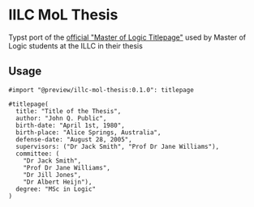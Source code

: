 # IILC MoL Thesis

Typst port of the [official "Master of Logic
Titlepage"](https://msclogic.illc.uva.nl/current-students/graduation/titlepage/)
used by Master of Logic students at the ILLC in their thesis

## Usage

```typst
#import "@preview/illc-mol-thesis:0.1.0": titlepage

#titlepage(
  title: "Title of the Thesis",
  author: "John Q. Public",
  birth-date: "April 1st, 1980",
  birth-place: "Alice Springs, Australia",
  defense-date: "August 28, 2005",
  supervisors: ("Dr Jack Smith", "Prof Dr Jane Williams"),
  committee: (
    "Dr Jack Smith",
    "Prof Dr Jane Williams",
    "Dr Jill Jones",
    "Dr Albert Heijn"),
  degree: "MSc in Logic"
)
```
